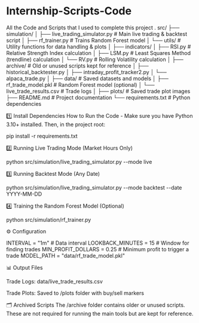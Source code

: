 # Internship-Scripts-Code
All the Code and Scripts that I used to complete this project
.
src/
├── simulation/
│ ├── live_trading_simulator.py # Main live trading & backtest script
│ ├── rf_trainer.py # Trains Random Forest model
│ └── utils/ # Utility functions for data handling & plots
│
├── indicators/
│ ├── RSI.py # Relative Strength Index calculation
│ ├── LSM.py # Least Squares Method (trendline) calculation
│ └── RV.py # Rolling Volatility calculation
│
├── archive/ # Old or unused scripts kept for reference
│ ├── historical_backtester.py
│ ├── intraday_profit_tracker2.py
│ └── alpaca_trade.py
│
├── data/ # Saved datasets and models
│ ├── rf_trade_model.pkl # Random Forest model (optional)
│ └── live_trade_results.csv # Trade logs
│
├── plots/ # Saved trade plot images
├── README.md # Project documentation
└── requirements.txt # Python dependencies

1️⃣ Install Dependencies
How to Run the Code - Make sure you have Python 3.10+ installed. Then, in the project root:

  pip install -r requirements.txt

2️⃣ Running Live Trading Mode (Market Hours Only)

python src/simulation/live_trading_simulator.py --mode live

3️⃣ Running Backtest Mode (Any Date)

python src/simulation/live_trading_simulator.py --mode backtest --date YYYY-MM-DD

4️⃣ Training the Random Forest Model (Optional)

python src/simulation/rf_trainer.py

⚙️ Configuration

INTERVAL = "1m"            # Data interval
LOOKBACK_MINUTES = 15      # Window for finding trades
MIN_PROFIT_DOLLARS = 0.25  # Minimum profit to trigger a trade
MODEL_PATH = "data/rf_trade_model.pkl"

📊 Output Files

  Trade Logs: data/live_trade_results.csv

Trade Plots: Saved to /plots folder with buy/sell markers

🗂 Archived Scripts
The /archive folder contains older or unused scripts. These are not required for running the main tools but are kept for reference.














